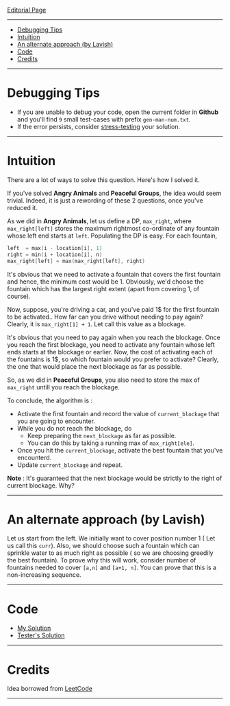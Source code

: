 
[Editorial Page](../book-my-show-set-1.md)

----

<!-- vim-markdown-toc GFM -->

* [Debugging Tips](#debugging-tips)
* [Intuition](#intuition)
* [An alternate approach (by Lavish)](#an-alternate-approach-by-lavish)
* [Code](#code)
* [Credits](#credits)

<!-- vim-markdown-toc -->

----

# Debugging Tips
* If you are unable to debug your code, open the current folder in **Github** and you'll find `9` small test-cases with prefix `gen-man-num.txt`.
* If the error persists, consider [stress-testing](../../../documentation/stress-testing.md) your solution.

----

# Intuition
There are a lot of ways to solve this question. Here's how I solved it.

If you've solved **Angry Animals** and **Peaceful Groups**, the idea would seem trivial. Indeed, it is just a rewording of these 2 questions, once you've reduced it.

As we did in **Angry Animals**, let us define a DP, `max_right`, where `max_right[left]` stores the maximum rightmost co-ordinate of any fountain whose left end starts at `left`. Populating the DP is easy. For each fountain, 

```cpp
left  = max(i - location[i], 1)
right = min(i + location[i], n)
max_right[left] = max(max_right[left], right)
```

It's obvious that we need to activate a fountain that covers the first fountain and hence, the minimum cost would be 1. Obviously, we'd choose the fountain which has the largest right extent (apart from covering 1, of course).

Now, suppose, you're driving a car, and you've paid 1$ for the first fountain to be activated.. How far can you drive without needing to pay again? Clearly, it is `max_right[1] + 1`. Let call this value as a blockage.

It's obvious that you need to pay again when you reach the blockage. Once you reach the first blockage, you need to activate any fountain whose left ends starts at the blockage or earlier. Now, the cost of activating each of the fountains is 1$, so which fountain would you prefer to activate? Clearly, the one that would place the next blockage as far as possible.

So, as we did in **Peaceful Groups**, you also need to store the max of `max_right` untill you reach the blockage.

To conclude, the algorithm is :

* Activate the first fountain and record the value of `current_blockage` that you are going to encounter.
* While you do not reach the blockage, do
	* Keep preparing the `next_blockage` as far as possible.
	* You can do this by taking a running max of `max_right[ele]`.
* Once you hit the `current_blockage`, activate the best fountain that you've encounterd.
* Update `current_blockage` and repeat.

**Note** : It's guaranteed that the next blockage would be strictly to the right of current blockage. Why?

----

# An alternate approach (by Lavish)
Let us start from the left. We initially want to cover position number 1 ( Let us call this `curr`). Also, we should choose such a fountain which can sprinkle water to as much right as possible ( so we are choosing greedily the best fountain). To prove why this will work, consider number of fountains needed to cover `[a,n]` and `[a+1, n]`. You can prove that this is a non-increasing sequence.

----

# Code
* [My Solution](solution.cpp)
* [Tester's Solution](stupid.cpp)

----

# Credits
Idea borrowed from [LeetCode](https://leetcode.com/discuss/interview-question/363036/twitter-oa-2019-activate-fountain)

----
